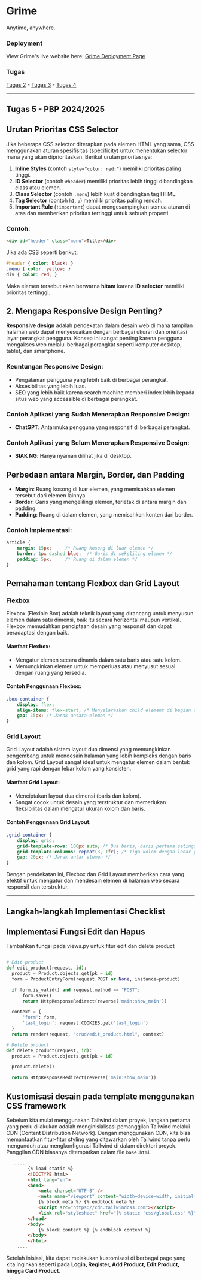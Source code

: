 # Grime

Anytime, anywhere. 

### Deployment
View Grime's live website here: [Grime Deployment Page](http://daniel-ferdiansyah-grime.pbp.cs.ui.ac.id/)

### Tugas
[Tugas 2](https://github.com/danferdiansyah/grime/wiki/Tugas-2) - [Tugas 3](https://github.com/danferdiansyah/grime/wiki/Tugas-3) - [Tugas 4](https://github.com/danferdiansyah/grime/wiki/Tugas-4)

---

## Tugas 5 - PBP 2024/2025
## Urutan Prioritas CSS Selector
Jika beberapa CSS selector diterapkan pada elemen HTML yang sama, CSS menggunakan aturan spesifisitas (specificity) untuk menentukan selector mana yang akan diprioritaskan. Berikut urutan prioritasnya:

1. **Inline Styles** (contoh `style="color: red;"`) memiliki prioritas paling tinggi.
2. **ID Selector** (contoh `#header`) memiliki prioritas lebih tinggi dibandingkan class atau elemen.
3. **Class Selector** (contoh `.menu`) lebih kuat dibandingkan tag HTML.
4. **Tag Selector** (contoh `h1`, `p`) memiliki prioritas paling rendah.
5. **Important Rule** (`!important`) dapat mengesampingkan semua aturan di atas dan memberikan prioritas tertinggi untuk sebuah properti.

### Contoh:
```html
<div id="header" class="menu">Title</div>
```

Jika ada CSS seperti berikut:
```css
#header { color: black; }
.menu { color: yellow; }
div { color: red; }
```
Maka elemen tersebut akan berwarna **hitam** karena **ID selector** memiliki prioritas tertinggi.


## 2. Mengapa Responsive Design Penting?
**Responsive design** adalah pendekatan dalam desain web di mana tampilan halaman web dapat menyesuaikan dengan berbagai ukuran dan orientasi layar perangkat pengguna. Konsep ini sangat penting karena pengguna mengakses web melalui berbagai perangkat seperti komputer desktop, tablet, dan smartphone.

### Keuntungan Responsive Design:
- Pengalaman pengguna yang lebih baik di berbagai perangkat.
- Aksesibilitas yang lebih luas.
- SEO yang lebih baik karena search machine memberi index lebih kepada situs web yang accessible di berbagai perangkat.

### Contoh Aplikasi yang Sudah Menerapkan Responsive Design:
- **ChatGPT**: Antarmuka pengguna yang responsif di berbagai perangkat.
  
### Contoh Aplikasi yang Belum Menerapkan Responsive Design:
- **SIAK NG**: Hanya nyaman dilihat jika di desktop.

## Perbedaan antara Margin, Border, dan Padding
- **Margin**: Ruang kosong di luar elemen, yang memisahkan elemen tersebut dari elemen lainnya.
- **Border**: Garis yang mengelilingi elemen, terletak di antara margin dan padding.
- **Padding**: Ruang di dalam elemen, yang memisahkan konten dari border.

### Contoh Implementasi:
```css
article {
    margin: 15px;     /* Ruang kosong di luar elemen */
    border: 1px dashed blue;  /* Garis di sekeliling elemen */
    padding: 5px;     /* Ruang di dalam elemen */
}
```

## Pemahaman tentang Flexbox dan Grid Layout

### **Flexbox**
Flexbox (Flexible Box) adalah teknik layout yang dirancang untuk menyusun elemen dalam satu dimensi, baik itu secara horizontal maupun vertikal. Flexbox memudahkan penciptaan desain yang responsif dan dapat beradaptasi dengan baik.

#### Manfaat Flexbox:
- Mengatur elemen secara dinamis dalam satu baris atau satu kolom.
- Memungkinkan elemen untuk memperluas atau menyusut sesuai dengan ruang yang tersedia.

#### Contoh Penggunaan Flexbox:
```css
.box-container {
    display: flex;
    align-items: flex-start; /* Menyelaraskan child element di bagian atas secara vertikal */
    gap: 15px; /* Jarak antara elemen */
}
```

### **Grid Layout**
Grid Layout adalah sistem layout dua dimensi yang memungkinkan pengembang untuk mendesain halaman yang lebih kompleks dengan baris dan kolom. Grid Layout sangat ideal untuk mengatur elemen dalam bentuk grid yang rapi dengan lebar kolom yang konsisten.

#### Manfaat Grid Layout:
- Menciptakan layout dua dimensi (baris dan kolom).
- Sangat cocok untuk desain yang terstruktur dan memerlukan fleksibilitas dalam mengatur ukuran kolom dan baris.

#### Contoh Penggunaan Grid Layout:
```css
.grid-container {
    display: grid;
    grid-template-rows: 100px auto; /* Dua baris, baris pertama setinggi 100px dan baris kedua otomatis */
    grid-template-columns: repeat(3, 1fr); /* Tiga kolom dengan lebar yang sama */
    gap: 20px; /* Jarak antar elemen */
}
``` 

Dengan pendekatan ini, Flexbox dan Grid Layout memberikan cara yang efektif untuk mengatur dan mendesain elemen di halaman web secara responsif dan terstruktur.


---

## Langkah-langkah Implementasi Checklist
## Implementasi Fungsi Edit dan Hapus
Tambahkan fungsi pada views.py untuk fitur  edit     dan    delete   product
  ```python

  # Edit product
  def edit_product(request, id):
    product = Product.objects.get(pk = id)
    form = ProductEntryForm(request.POST or None, instance=product)

    if form.is_valid() and request.method == "POST":
        form.save()
        return HttpResponseRedirect(reverse('main:show_main'))

    context = {
        'form': form, 
        'last_login': request.COOKIES.get('last_login')
    }
    return render(request, "crud/edit_product.html", context)

  # Delete product
  def delete_product(request, id):
    product = Product.objects.get(pk = id)

    product.delete()

    return HttpResponseRedirect(reverse('main:show_main'))


  ```
## Kustomisasi desain pada template menggunakan CSS framework
Sebelum kita mulai menggunakan Tailwind dalam proyek, langkah pertama yang perlu dilakukan adalah menginisialisasi pemanggilan Tailwind melalui CDN (Content Distribution Network). Dengan menggunakan CDN, kita bisa memanfaatkan fitur-fitur styling yang ditawarkan oleh Tailwind tanpa perlu mengunduh atau mengkonfigurasi Tailwind di dalam direktori proyek. Panggilan CDN biasanya ditempatkan dalam file `base.html`.
```html
  .....
        {% load static %}
        <!DOCTYPE html>
        <html lang="en">
        <head>
            <meta charset="UTF-8" />
            <meta name="viewport" content="width=device-width, initial-scale=1.0" />
            {% block meta %} {% endblock meta %}
            <script src="https://cdn.tailwindcss.com"></script>
            <link rel="stylesheet" href="{% static 'css/global.css' %}"/>
        </head>
        <body>
            {% block content %} {% endblock content %}
        </body>
        </html>
    ....
```

Setelah inisiasi, kita dapat melakukan kustomisasi di berbagai page yang kita inginkan seperti pada **Login, Register, Add Product, Edit Product, hingga Card Product**. 
